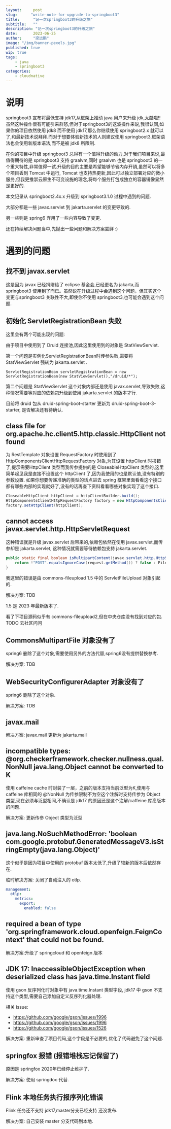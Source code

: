 ```yaml
---
layout:     post 
slug:      "write-note-for-upgrade-to-springboot3"
title:      "记一次springboot3的升级之旅"
subtitle:   ""
description: "记一次springboot3的升级之旅"
date:       2023-06-25
author:     "梁远鹏"
image: "/img/banner-pexels.jpg"
published: true
wip: true
tags:
    - java
    - springboot3
categories: 
    - cloudnative
---
```



# 说明

springboot3 宣布将最低支持 jdk17,从框架上推动 java 用户来升级 jdk,太酷啦!! 虽然这种操作很有可能引来群怒,但对于springboot3的这波操作来说,我很认同,如果你的项目依然使用 jdk8 而不使用 jdk17,那么你继续使用 springboot2.x 就可以了,和最新技术说拜拜.而对于想要体验新技术的人则建议使用 springboot3,框架语法也会使用新版本语法,而不是被 jdk8 所限制.

在你的项目中升级 springboot3 总得有一个值得升级的动力,对于我们项目来说,最值得期待的是 springboot3 支持 graalvm,同时 graalvm 也是 springboot3 的一个重大特性,非常值得一试.升级的目的主要是希望能够节省内存开销,虽然可以将多个项目丢到 Tomcat 中运行, Tomcat 也支持热更新,因此可以独立部署对应的微小服务,但我更推崇云原生不可变设施的理念,将每个服务打包成独立的容器镜像显然是更好的.

本文记录从 springboot2.4x.x 升级到 springboot3.1.0 过程中遇到的问题.

大部分都是一些 javax.servlet 到 jakarta.servlet 的变更导致的.

另一些则是 spring6 弃用了一些内容导致了变更.

还在持续解决问题当中,先抛出一些问题和解决方案尝鲜 :)


# 遇到的问题

## 找不到 javax.servlet 

这是因为 javax 已经捐赠给了 eclipse 基金会,已经更名为 jakarta,而 springboot3 使用到了而已。虽然说在升级过程中会遇到这个问题，但其实这个变更与springboot3 关联性不大,即使你不使用 springboot3,也可能会遇到这个问题.

## 初始化 ServletRegistrationBean 失败

这里会有两个可能出现的问题:

由于项目中使用到了 Druid 连接池,因此这里使用到的对象是 StatViewServlet.

第一个问题是实例化ServletRegistrationBean时传参失败,需要将 StatViewServlet 强转为 jakarta.servlet .

```shell
ServletRegistrationBean servletRegistrationBean = new ServletRegistrationBean(new StatViewServlet(),"/druid/*");
```

第二个问题是 StatViewServlet 这个对象内部还是使用 javax.servlet,导致失败,这种情况需要等对应的依赖包升级到使用 jakarta.servlet 的版本才行.

目前将 druid 包从 druid-spring-boot-starter 更新为 druid-spring-boot-3-starter, 是否解决还有待确认.


## class file for org.apache.hc.client5.http.classic.HttpClient not found

为 RestTemplate 对象设置 RequestFactory 时使用到了 HttpComponentsClientHttpRequestFactory 对象,为其设置 httpClient 时报错了,提示需要HttpClient 类型而我传参提供的是  CloseableHttpClient 类型的,这里简单起见我是直接不设置这个 httpClient 了,因为我使用的也是默认值,没有特别的参数设置. 如果你想要传递准确的类型的话点进去 spring 框架里面看看这个接口都有哪些内部的实现就好了,没有的话再查下资料看看哪些对象实现了这个接口.

```java
CloseableHttpClient httpClient = httpClientBuilder.build();
HttpComponentsClientHttpRequestFactory factory = new HttpComponentsClientHttpRequestFactory();
factory.setHttpClient(httpClient);
```

## cannot access javax.servlet.http.HttpServletRequest

这种错误就是升级 javax.servlet 后带来的,依赖包依然在使用 javax.servlet,而传参却是 jakarta.servlet, 这种情况就需要等待依赖包支持 jakarta.servlet.


```java
public static final boolean isMultipartContent(javax.servlet.http.HttpServletRequest request) {
    return !"POST".equalsIgnoreCase(request.getMethod()) ? false : FileUploadBase.isMultipartContent(new ServletRequestContext(request));
}
```

我这里的错误是由 commons-fileupload 1.5 中的 ServletFileUpload 对象引起的.

解决方案: TDB 

1.5 是 2023 年最新版本了.

看了下项目源码似乎有 commons-fileupload2,但在中央仓库没有找到对应的包. TODO 去社区问问

## CommonsMultipartFile 对象没有了

spring6 删除了这个对象,需要使用另外的方法代替,spring6没有提供替换参考.

解决方案: TDB

## WebSecurityConfigurerAdapter 对象没有了

spring6 删除了这个对象.



解决方案: TDB

## javax.mail

解决方案: javax.mail 更新为 jakarta.mail

## incompatible types: @org.checkerframework.checker.nullness.qual.NonNull java.lang.Object cannot be converted to K

使用 caffeine cache 时封装了一层，之前的版本支持当前泛型为K,使用与 caffeine 库相同的 @NonNull 为传参限制不为空这个注解时支持传参为 Object 类型,现在必须与泛型相同,不确认是 jdk17 的原因还是这个注解/caffeine 库高版本的问题.

解决方案: 更新传参 Object 类型为泛型

## java.lang.NoSuchMethodError: 'boolean com.google.protobuf.GeneratedMessageV3.isStringEmpty(java.lang.Object)'

这个似乎是因为项目中使用的 protobuf 版本太低了,升级了较新的版本后依然存在.

临时解决方案: 关闭了自动注入的 otlp.

```yaml
management:
  otlp:
    metrics:
      export:
        enabled: false
```

## required a bean of type 'org.springframework.cloud.openfeign.FeignContext' that could not be found.

解决方案:升级了 springcloud 和 openfeign 版本

## JDK 17: InaccessibleObjectException when deserialized class has java.time.Instant field

使用 gson 反序列化时对象中有 java.time.Instant 类型字段, jdk17 中 gson 不支持这个类型,需要自己添加自定义反序列化器处理.  

相关 issue:
- https://github.com/google/gson/issues/1996
- https://github.com/google/gson/issues/1996
- https://github.com/google/gson/issues/1526

解决方案: 重新审查了项目代码,这个字段是不必要的,优化了代码避免了这个问题.


## springfox 报错 (报错堆栈忘记保留了)

原因是 springfox 2020年已经停止维护了.

解决方案: 使用 springdoc 代替.


## Flink 本地任务执行报序列化错误

Flink 任务还不支持 jdk17,master分支已经支持 还没发布.

解决方案: 自己安装 master 分支代码到本地.

